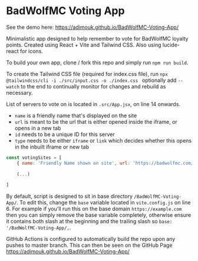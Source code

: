 # BadWolfMC Voting App

See the demo here: https://adimouk.github.io/BadWolfMC-Voting-App/

Minimalistic app designed to help remember to vote for BadWolfMC loyalty points. Created using React + Vite and Tailwind CSS. Also using lucide-react for icons.

To build your own app, clone / fork this repo and simply run `npm run build`.

To create the Tailwind CSS file (required for index.css file), run `npx @tailwindcss/cli -i ./src/input.css -o ./index.css ` optionally add `--watch` to the end to continually monitor for changes and rebuild as necessary.

List of servers to vote on is located in `.src/App.jsx`, on line 14 onwards.
 - `name` is a friendly name that's displayed on the site
 - `url` is meant to be the url that is either opened inside the iframe, or opens in a new tab
 - `id` needs to be a unique ID for this server
 - `type` needs to be either `iframe` or `link` which decides whether this opens in the inbuilt iframe or new tab
``` javascript
const votingSites = [
    { name: 'Friendly Name shown on site', url: 'https://badwolfmc.com/vote/badwolfmc', id: 'unique-id', type: 'iframe' },
    
    (...)
    
]

```

By default, script is designed to sit in base directory `/BadWolfMC-Voting-App/`. To edit this, change the `base` variable located in `vite.config.js` on line 6. For example if you'll run this on the base domain `https://example.com` then you can simply remove the base variable completely, otherwise ensure it contains both slash at the beginning and the trailing slash so `base: '/BadWolfMC-Voting-App/,`.

GitHub Actions is configured to automatically build the repo upon any pushes to master branch. This can then be seen on the GitHub Page https://adimouk.github.io/BadWolfMC-Voting-App/
